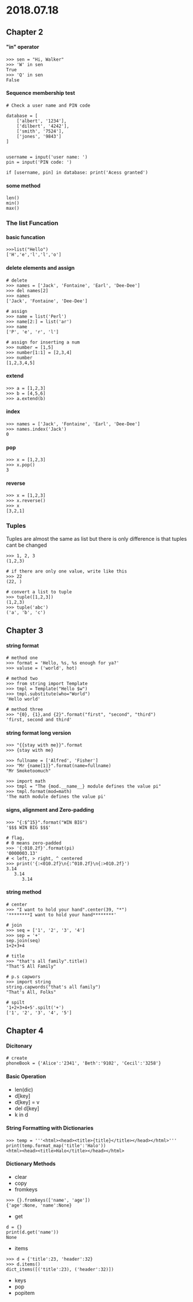 # 2018.07.18
## Chapter 2

#### "in" operator
```
>>> sen = "Hi, Walker"
>>> 'W' in sen
True
>>> 'Q' in sen
False
```

#### Sequence membership test
```
# Check a user name and PIN code

database = [
    ['albert', '1234'],
    ['dilbert', '4242'],
    ['smith', '7524'],
    ['jones', '9843']
]

 
username = input('user name: ')
pin = input('PIN code: ')

if [username, pin] in database: print('Acess granted')
```

#### some method
```
len()
min()
max()
```

### The list Funcation

#### basic funcation
```
>>>list("Hello")
['H','e','l','l','o']
```

#### delete elements and assign
```
# delete
>>> names = ['Jack', 'Fontaine', 'Earl', 'Dee-Dee']
>>> del names[2]
>>> names
['Jack', 'Fontaine', 'Dee-Dee']

# assign
>>> name = list('Perl')
>>> name[2:] = list('ar')
>>> name
['P', 'e', 'r', 'l']

# assign for inserting a num
>>> number = [1,5]
>>> number[1:1] = [2,3,4]
>>> number
[1,2,3,4,5]
```

#### extend
```
>>> a = [1,2,3]
>>> b = [4,5,6]
>>> a.extend(b)
```

#### index 
```
>>> names = ['Jack', 'Fontaine', 'Earl', 'Dee-Dee']
>>> names.index('Jack')
0
```

#### pop
```
>>> x = [1,2,3]
>>> x.pop()
3
```

#### reverse
```
>>> x = [1,2,3]
>>> x.reverse()
>>> x
[3,2,1]
```

### Tuples

Tuples are almost the same as list but there is only difference is that tuples cant be changed
```
>>> 1, 2, 3
(1,2,3)

# if there are only one value, write like this
>>> 22
(22, )

# convert a list to tuple
>>> tuple([1,2,3])
(1,2,3)
>>> tuple('abc')
('a', 'b', 'c')
```

## Chapter 3

#### string format
```
# method one
>>> format = 'Hello, %s, %s enough for ya?'
>>> valuse = ('world', hot)

# method two
>>> from string import Template
>>> tmpl = Template("Hello $w")
>>> tmpl.substitute(who="World")
'Hello world'

# method three
>>> "{0}, {1},and {2}".format("first", "second", "third")
'first, second and third'
```

#### string format long version
```
>>> "{{stay with me}}".format
>>> {stay with me}

>>> fullname = ['Alfred', 'Fisher']
>>> "Mr {name[1]}".format(name=fullname)
"Mr Smoketoomuch"

>>> import math
>>> tmpl = "The {mod.__name__} module defines the value pi"
>>> tmpl.format(mod=math)
'The math module defines the value pi'
```

#### signs, alignment and Zero-padding
```
>>> "{:$^15}".format("WIN BIG")
'$$$ WIN BIG $$$'

# flag, 
# 0 means zero-padded
>>> '{:010.2f}'.format(pi)
'0000003.13'
# < left, > right, ^ centered
>>> print('{:<010.2f}\n{:^010.2f}\n{:>010.2f}')
3.14
   3.14
      3.14
```

#### string method
```
# center
>>> "I want to hold your hand".center(39, "*")
'********I want to hold your hand********'

# join
>>> seq = ['1', '2', '3', '4']
>>> sep = '+'
sep.join(seq)
1+2+3+4

# title
>>> "that's all family".title()
"That'S All Family"

# p.s capwors
>>> import string
string.capwords("that's all family")
"That's All, Folks"

# spilt
'1+2+3+4+5'.spilt('+')
['1', '2', '3', '4', '5']
```

## Chapter 4

#### Dicitonary
```
# create
phoneBook = {'Alice':'2341', 'Beth':'9102', 'Cecil':'3258'}
```
#### Basic Operation
+ len(dic)
+ d[key]
+ d[key] = v
+ del d[key]
+ k in d

#### String Formatting with Dictionaries
```
>>> temp = '''<html><head><title>{title}</title></head></html>'''
print(temp.format_map('title':'Halo'))
<html><head><title>Halo</title></head></html>
```

#### Dictionary Methods
+ clear
+ copy
+ fromkeys
```
>>> {}.fromkeys(['name', 'age'])
{'age':None, 'name':None}
```
+ get
```
d = {}
print(d.get('name'))
None
```
+ items
```
>>> d = {'title':23, 'header':32}
>>> d.items()
dict_items([('title':23), ('header':32)])
```
+ keys
+ pop
+ popitem